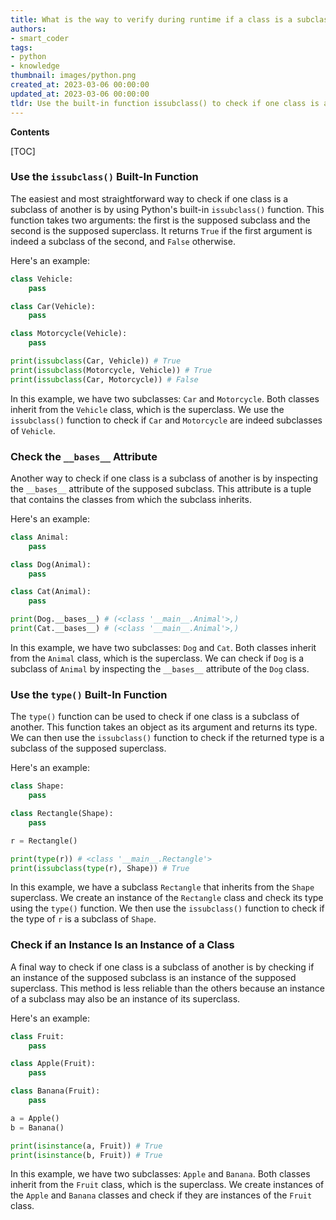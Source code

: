 ```yaml
---
title: What is the way to verify during runtime if a class is a subclass of another?
authors:
- smart_coder
tags:
- python
- knowledge
thumbnail: images/python.png
created_at: 2023-03-06 00:00:00
updated_at: 2023-03-06 00:00:00
tldr: Use the built-in function issubclass() to check if one class is a subclass of another.
---
```


**Contents**

[TOC]

### Use the `issubclass()` Built-In Function
The easiest and most straightforward way to check if one class is a subclass of another is by using Python's built-in `issubclass()` function. This function takes two arguments: the first is the supposed subclass and the second is the supposed superclass. It returns `True` if the first argument is indeed a subclass of the second, and `False` otherwise.

Here's an example:


```python
class Vehicle:
    pass

class Car(Vehicle):
    pass

class Motorcycle(Vehicle):
    pass

print(issubclass(Car, Vehicle)) # True
print(issubclass(Motorcycle, Vehicle)) # True
print(issubclass(Car, Motorcycle)) # False
```

In this example, we have two subclasses: `Car` and `Motorcycle`. Both classes inherit from the `Vehicle` class, which is the superclass. We use the `issubclass()` function to check if `Car` and `Motorcycle` are indeed subclasses of `Vehicle`.


### Check the `__bases__` Attribute
Another way to check if one class is a subclass of another is by inspecting the `__bases__` attribute of the supposed subclass. This attribute is a tuple that contains the classes from which the subclass inherits.

Here's an example:


```python
class Animal:
    pass

class Dog(Animal):
    pass

class Cat(Animal):
    pass

print(Dog.__bases__) # (<class '__main__.Animal'>,)
print(Cat.__bases__) # (<class '__main__.Animal'>,)
```

In this example, we have two subclasses: `Dog` and `Cat`. Both classes inherit from the `Animal` class, which is the superclass. We can check if `Dog` is a subclass of `Animal` by inspecting the `__bases__` attribute of the `Dog` class.


### Use the `type()` Built-In Function
The `type()` function can be used to check if one class is a subclass of another. This function takes an object as its argument and returns its type. We can then use the `issubclass()` function to check if the returned type is a subclass of the supposed superclass.

Here's an example:


```python
class Shape:
    pass

class Rectangle(Shape):
    pass

r = Rectangle()

print(type(r)) # <class '__main__.Rectangle'>
print(issubclass(type(r), Shape)) # True
```

In this example, we have a subclass `Rectangle` that inherits from the `Shape` superclass. We create an instance of the `Rectangle` class and check its type using the `type()` function. We then use the `issubclass()` function to check if the type of `r` is a subclass of `Shape`.


### Check if an Instance Is an Instance of a Class
A final way to check if one class is a subclass of another is by checking if an instance of the supposed subclass is an instance of the supposed superclass. This method is less reliable than the others because an instance of a subclass may also be an instance of its superclass.

Here's an example:


```python
class Fruit:
    pass

class Apple(Fruit):
    pass

class Banana(Fruit):
    pass

a = Apple()
b = Banana()

print(isinstance(a, Fruit)) # True
print(isinstance(b, Fruit)) # True
```

In this example, we have two subclasses: `Apple` and `Banana`. Both classes inherit from the `Fruit` class, which is the superclass. We create instances of the `Apple` and `Banana` classes and check if they are instances of the `Fruit` class.

